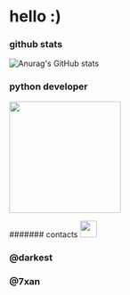# hello :)

### github stats
![Anurag's GitHub stats](https://github-readme-stats.vercel.app/api?username=okxan&show_icons=true&theme=dracula)

### python developer
<img src="https://i.imgur.com/Uz8A9gH.png" width="200">

####### contacts
<img src="https://i.imgur.com/ySFh4zD.png" width="30">
### @darkest
### @7xan

